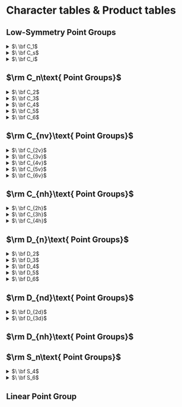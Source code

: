 # Character tables & Product tables

## $\text{Low-Symmetry Point Groups}$
<details>
<summary>$\ \bf C_1$</summary>

|         | $\bf E$ |
|  :---:  |  :---:  |
| $\bf A$ |    1    |
  
|         | $\bf A$ |
|  :---:  |  :---:  |
| $\bf A$ | $\rm A$ |
</details>

<details>
<summary>$\ \bf C_s$</summary>

|         | $\bf E$ | $\bf\boldsymbol\sigma_h$ |  Linear , Rotations  |  Quadratic       |     Cubic      |
|  :---:  |  :---:  |          :---:             |  :---:               | :---:            | :---:          |
| $\bf A'$|    1    |             1              |  $x,y,R_z$           | $x^2,y^2,z^2,xy$ | $xz^2,yz^2,x(x^2-3y^2),y(3x^2-y^2)$ |
|$\bf A''$|    1    |            -1              |  $z,R_x,R_y$         | $xz,yz$          | $z^3,xyz,z(x^2-y^2)$ |

|            | $\bf A'$ |  $\bf A''$   |
|  :---:     | :---:    |  :---:       |
| $\bf A'$   | $\rm A'$ | $\rm A''$    |
| $\bf A''$  | $\rm A''$ | $\rm A'$    |
</details>

<details>
<summary>$\ \bf C_i$</summary>

|           | $\bf E$ |     $\bf i$      |  Linear , Rotations  |  Quadratic             |      Cubic      |
|  :---:    |  :---:  |    :---:         |  :---:               | :---:                  |  :---:          |
| $\bf A_g$ |    1    |      1           |  $R_x,R_y,R_z$       | $x^2,y^2,z^2,xy,xz,yz$ |                 |
|$\bf A_u$  |    1    |     -1           |  $x,y,z$             |                        |   $\rm All$     |

|            | $\bf A_g$ |  $\bf A_u$   |
|  :---:     | :---:     |  :---:       |
| $\bf A_g$  | $\rm A_g$ | $\rm A_u$    |
| $\bf A_u$  | $\rm A_u$ | $\rm A_g$    |
</details>

## $\rm C_n\text{ Point Groups}$

<details>
<summary>$\ \bf C_2$</summary>

|         | $\bf E$ |   $\bf C_2$   |  Linear , Rotations  |  Quadratic       |               Cubic                 |
|  :---:  |  :---:  |     :---:     |  :---:               |    :---:         |                :---:                |
| $\bf A$ |    1    |      1        |  $z,R_z$             | $x^2,y^2,z^2,xy$ |         $z^3,xyz,z(x^2-y^2)$        |
|$\bf B$  |    1    |     -1        |  $x,y,R_x,R_y$       | $xz,yz$          | $xz^2,yz^2,x(x^2-3y^2),y(3x^2-y^2)$ |

|            | $\bf A$ |  $\bf B$  |
|  :---:     | :---:   |  :---:     |
| $\bf A$    | $\rm A$ | $\rm B$    |
| $\bf B$    | $\rm B$ | $\rm A$    |
</details>

<details>
<summary>$\ \bf C_3$</summary>

|         | $\bf E$ |    $\bf C_3$    |   $\bf C_3^2$    |    Linear , Rotations   |         Quadratic       |     Cubic   |
|  :---:  |  :---:  |       :---:     |  :---:           |           :---:         |        :---:            |  :---:      |
| $\bf A$ |    1    |         1       |       1          |        $z,R_z$          |        $x^2+y^2,z^2$    |$z^3,x(x^2-3y^2),y(3x^2-y^2)$|
|$\bf E$  | 1<br>1  | $\epsilon$ <br> $\epsilon^*$  | $\epsilon^*$ <br> $\epsilon$   | $(x,y),(R_x,R_y)$       | $(x^2-y^2,xy),(xz,yz)$  |$(xz^2,yz^2),[xyz,z(x^2-y^2)]$|

$\epsilon=\exp(2\pi i/3)$

|            | $\bf A$ |  $\bf E$      |
|  :---:     | :---:   |  :---:        |
| $\bf A$    | $\rm A$ | $\rm E$       |
| $\bf E$    | $\rm E$ | $\rm 2A\oplus E $    |
</details>

<details>
<summary>$\ \bf C_4$</summary>

|         | $\bf E$ |    $\bf C_4$    | $\bf C_2$ |   $\bf C_4^3$  | Linear , Rotations   |      Quadratic     |     Cubic   |
|  :---:  |  :---:  |       :---:     |  :---:    |    :---:       |        :---:         |        :---:       |  :---:      |
| $\bf A$ |    1    |         1       |       1   |       1        |        $z,R_z$       |    $x^2+y^2,z^2$   |     $z^3$   |
| $\bf B$ |    1    |     -1          |     1     |       -1       |                      |     $x^2-y^2,xy$   | $xyz,z(x^2-y^2)$|
|$\bf E$  | 1<br>1  | $i$ <br> $-i$   |-1 <br> -1 | $-i$ <br> $i$  |$(x,y),(R_x,R_y)$      |        $(xz,yz)$   |$(xz^2,yz^2),[x(x^2-3y^2),y(3x^2-y^2)]$

|            | $\bf A$ | $\bf B$       | $\bf E$      |
|  :---:     | :---:   |  :---:        | :---:        |
| $\bf A$    | $\rm A$ |   $\rm B$     |$\rm E$       |
|$\bf B$     | $\rm B$ |   $\rm A$     |$\rm E$       |
| $\bf E$    | $\rm E$ |    $\rm E$    |$\rm 2A\oplus2B $    |
</details>

<details>
<summary>$\ \bf C_5$</summary>

|         | $\bf E$ |    $\bf C_5$    |$\bf C_5^2$|   $\bf C_5^3$  |   $\bf C_5^4$  |Linear , Rotations|      Quadratic     |     Cubic   |
|  :---:  |  :---:  |       :---:     |  :---:    |    :---:       |       :---:    |    :---:         |        :---:       |  :---:      |
| $\bf A$ |    1    |         1       |       1   |       1        |          1     |     $z,R_z$      |    $x^2+y^2,z^2$   |     $z^3$   |
| $\bf E_1$ | 1 <br> 1|$\epsilon$<br>$\epsilon^*$|$\epsilon^2$<br>$\epsilon^{2*}$|$\epsilon^{2*}$<br>$\epsilon^2$|$\epsilon^*$<br>$\epsilon$| $(x,y),(R_x,R_y)$         | $(xz,yz)$ | $(xz^2,yz^2)$|
|$\bf E_2$  |1 <br> 1|$\epsilon^2$<br>$\epsilon^{2*}$|$\epsilon^*$<br>$\epsilon$|$\epsilon$<br>$\epsilon^*$|$\epsilon^{2*}$<br>$\epsilon^2$|  |        $(x^2-y^2,xy)$   |$[xyz,z(x^2-y^2)],[x(x^2-3y^2),y(3x^2-y^2)]$

$\epsilon=\exp(2\pi i/5)$
  
|            | $\bf A$ |         $\bf E_1$        |       $\bf E_2$    |
|  :---:     | :---:   |           :---:          |       :---:        |
| $\bf A$    | $\rm A$ |           $\rm E_1$      |      $\rm E_2$     |
|$\bf E_1$   |$\rm E_1$|   $\rm 2A\oplus E_2$     |$\rm E_1\oplus E_2$ |
| $\bf E_2$  |$\rm E_2$|    $\rm E_1\oplus E_2$   |$\rm 2A\oplus E_1 $ |
</details>

<details>
<summary>$\ \bf C_6$</summary>

|         | $\bf E$ |  $\bf C_6$  |$\bf C_3$  |   $\bf C_2$  | $\bf C_3^2$  | $\bf C_6^5$|Linear , Rotations|      Quadratic     |     Cubic   |
|  :---:  |  :---:  |   :---:     |  :---:    |    :---:     |     :---:    |    :---:   | :---:   |        :---:       |  :---:      |
| $\bf A$ |    1    |      1      |       1   |       1      |       1      |      1     |$z,R_z$  |    $x^2+y^2,z^2$   |     $z^3$   |
| $\bf B$ |    1    |     -1      |       1   |      -1      |       1      |     -1     |         |                    |     $x(x^2-3y^2),y(3x^2-y^2)$   |
| $\bf E_1$ | 1 <br> 1|$\epsilon$<br>$\epsilon^*$|$-\epsilon^*$<br>$-\epsilon$|-1<br>-1|$-\epsilon$<br>$-\epsilon^*$|$\epsilon^*$<br>$\epsilon$| $(x,y),(R_x,R_y)$         | $(xz,yz)$ | $(xz^2,yz^2)$|
|$\bf E_2$  |1 <br> 1|$-\epsilon^*$<br>$-\epsilon$|$-\epsilon$<br>$-\epsilon^*$|1<br>1|$-\epsilon^*$<br>$-\epsilon$|$-\epsilon$<br>$-\epsilon^*$|  |        $(x^2-y^2,xy)$   |$[xyz,z(x^2-y^2)]$

$\epsilon=\exp(\pi i/3)$
  
|            | $\bf A$ | $\bf B$ |         $\bf E_1$        |       $\bf E_2$    |
|  :---:     | :---:   | :---:   |           :---:          |       :---:        |
| $\bf A$    | $\rm A$ |  $\rm B$|           $\rm E_1$      |      $\rm E_2$     |
| $\bf B$    | $\rm B$ |  $\rm A$|           $\rm E_2$      |      $\rm E_1$     |  
|$\bf E_1$   |$\rm E_1$|$\rm E_2$|   $\rm 2A\oplus E_2$     |$\rm 2B\oplus E_1$  |
| $\bf E_2$  |$\rm E_2$|$\rm E_1$|    $\rm 2B\oplus E_1$    |$\rm 2A\oplus E_2 $ |
</details>

## $\rm C_{nv}\text{ Point Groups}$

<details>
<summary>$\ \bf C_{2v}$</summary>

|         | $\bf E$ |  $\bf C_2$  | ${\bf\boldsymbol\sigma_v}(xz)$ | ${\bf\boldsymbol\sigma_v}(yz)$ |  Linear , Rotations  |   Quadratic  | Cubic |
|  :---:    |  :---:|     :---:   |  :---:    |    :---:       |        :---:     |        :---:       |             :---:      |
| $\bf A_1$ |    1  |         1   |       1   |       1        |        $z$       |    $x^2,y^2,z^2$   |     $z^3,z(x^2-y^2)$   |
| $\bf A_2$ |    1  |      1      |     -1    |       -1       |        $R_z$     |       $xy$         |      $xyz$             |
|$\bf B_1$  | 1     |    -1       |    1      |     -1         |    $x,R_y$       |        $xz$        |$xz^2,x(x^2-3y^2)$      |
|$\bf B_2$  | 1     |    -1       |   -1      |      1         |    $y,R_x$       |        $yz$        |$yz^2,y(3x^2-y^2)$      |

|              | $\bf A_1$ |   $\bf A_2$   | $\bf B_1$    | $\bf B_2$      |
|  :---:       |   :---:   |  :---:        | :---:        |   :---:        |
| $\bf A_1$    | $\rm A_1$ |   $\rm A_2$   |$\rm B_1$     |$\rm B_2$       |
| $\bf A_2$    | $\rm A_2$ |   $\rm A_1$   |$\rm B_2$     |$\rm B_1$       |
|$\bf B_1$     | $\rm B_1$ |   $\rm B_2$   |$\rm A_1$     |$\rm A_2$       |
|$\bf B_2$     | $\rm B_2$ |   $\rm B_1$   |$\rm A_2$     |$\rm A_1$       |
</details>

<details>
<summary>$\ \bf C_{3v}$</summary>

|           | $\bf E$ |    $\bf 2C_3$   | $\bf 3\boldsymbol\sigma_v$ |  Linear , Rotations   |             Quadratic     |     Cubic   |
|  :---:    |  :---:  |       :---:     |          :---:                |         :---:         |        :---:              |  :---:      |
| $\bf A_1$ |    1    |         1       |                1              |       $z$             |           $x^2+y^2,z^2$   |     $z^3,x(x^2-3y^2)$   |
| $\bf A_2$ |    1    |         1       |               -1              |      $R_z$            |                           | $y(3x^2-y^2)$|
|  $\bf E$  |   2     |        -1       |              0                |   $(x,y),(R_x,R_y)$   |  $(x^2-y^2,xy),(xz,yz)$   |$(xz^2,yz^2),[xyz,z(x^2-y^2)]$

|            | $\bf A_1$ | $\bf A_2$       | $\bf E$      |
|  :---:     | :---:     |  :---:          | :---:        |
| $\bf A_1$  | $\rm A_1$ |   $\rm A_2$     |$\rm E$       |
|$\bf A_2$   | $\rm A_2$ |   $\rm A_1$     |$\rm E$       |
| $\bf E$    | $\rm E$   |      $\rm E$    |$\rm A_1\oplus A_2\oplus E$    |
</details>

<details>
<summary>$\ \bf C_{4v}$</summary>

|             | $\bf E$ |    $\bf 2C_4$   | $\bf C_2$ |$\bf 2\boldsymbol\sigma_v$|$\bf 2\boldsymbol\sigma_d$|Linear , Rotations|      Quadratic     |     Cubic   |
|  :---:      |  :---:  |       :---:     |  :---:    |    :---:       |       :---:    |    :---:         |        :---:       |  :---:      |
|   $\bf A_1$ |    1    |         1       |       1   |       1        |          1     |     $z$      |    $x^2+y^2,z^2$   |     $z^3$   |
|   $\bf A_2$ |    1    |         1       |       1   |      -1        |         -1     |     $R_z$    |     |     |
|   $\bf B_1$ |    1    |        -1       |       1   |       1        |         -1     |    | $x^2-y^2$  | $z(x^2-y^2)$ |
|   $\bf B_2$ |    1    |        -1       |       1   |      -1        |          1     |    | $xy$  | $xyz$ |
|   $\bf E$   |    2    |         0       |      -2   |       0        |          0     |  $(x,y),(R_x,R_y)$  | $(xz,yz)$  | $(xz^2,yz^2),[x(x^2-3y^2),y(3x^2-y^2)]$ |
  
  
|            | $\bf A_1$ |     $\bf A_2$    |  $\bf B_1$    |  $\bf B_2$    |  $\bf E$    |
|  :---:     | :---:     |          :---:   |       :---:   |      :---:    |     :---:   |
| $\bf A_1$  | $\rm A_1$ |   $\rm A_2$      |  $\rm B_1$    | $\rm B_2$     | $\rm E$     |
|$\bf A_2$   | $\rm A_2$ |   $\rm A_1$      |  $\rm B_2$    | $\rm B_1$     | $\rm E$     |
| $\bf B_1$  | $\rm B_1$ |   $\rm B_2$      |  $\rm A_1$    | $\rm A_2$     | $\rm E$     |
| $\bf B_2$  | $\rm B_2$ |   $\rm B_1$      |  $\rm A_2$    | $\rm A_1$     | $\rm E$     |
| $\bf E$    | $\rm E$   |   $\rm E$        |  $\rm E$      | $\rm E$       | $\rm A_1\oplus A_2\oplus B_1\oplus B_2$     |
</details>

<details>
<summary>$\ \bf C_{5v}$</summary>

|         | $\bf E$ |  $\bf 2C_5$ | $\bf 2C_5^2$ | $\bf 5\boldsymbol\sigma_v$ |  Linear , Rotations  |   Quadratic  | Cubic |
|  :---:    |  :---:|     :---:   |     :---:    |    :---:       |        :---:     |        :---:       |             :---:      |
| $\bf A_1$ |    1  |         1   |       1      |       1        |        $z$       |    $x^2+y^2,z^2$   |     $z^3$   |
| $\bf A_2$ |    1  |      1      |      1       |       -1       |        $R_z$     |                    |             |
|$\bf E_1$  |    2  |$2\cos(2\pi/5)$|$2\cos(4\pi/5)$|      0         |$(x,y),(R_x,R_y)$ |        $(xz,yz)$   | $xz^2,yz^2$ |
|$\bf E_2$  |   2   |$2\cos(4\pi/5)$|$2\cos(2\pi/5)$|       0        |           |        $(x^2-y^2,xy)$  |$[xyz,z(x^2-y^2)],[x(x^2-3y^2),y(3x^2-y^2)$      |

|              | $\bf A_1$ |   $\bf A_2$   | $\bf E_1$    | $\bf E_2$      |
|  :---:       |   :---:   |  :---:        | :---:        |   :---:        |
| $\bf A_1$    | $\rm A_1$ |   $\rm A_2$   |$\rm E_1$     |$\rm E_2$       |
| $\bf A_2$    | $\rm A_2$ |   $\rm A_1$   |$\rm E_1$     |$\rm E_2$       |
|$\bf E_1$     | $\rm E_1$ |   $\rm E_1$   |$\rm A_1\oplus A_2\oplus E_2$     |$\rm E_1\oplus E_2$       |
|$\bf E_2$     | $\rm E_2$ |   $\rm E_2$   |$\rm E_1\oplus E_2$     |$\rm A_1\oplus A_2\oplus E_2$       |
</details>

<details>
<summary>$\ \bf C_{6v}$</summary>

|         | $\bf E$ |  $\bf 2C_6$ |$\bf 2C_3$ |   $\bf C_2$  |$\bf 3\boldsymbol\sigma_v$|$\bf 3\boldsymbol\sigma_d$|Linear , Rotations|      Quadratic     |     Cubic   |
|  :---:    |  :---:  |   :---:     |  :---:    |    :---:     |     :---:    |    :---:   | :---:  |        :---:       |  :---:      |
| $\bf A_1$ |    1    |      1      |       1   |       1      |       1      |      1     |   $z$  |    $x^2+y^2,z^2$   |     $z^3$   |
| $\bf A_2$ |    1    |      1      |       1   |       1      |      -1      |     -1     | $R_z$  |                    | |
| $\bf B_1$ |    1    |     -1      |       1   |      -1      |       1      |     -1     |  |  |  $x(x^2-3y^2)$   |
| $\bf B_2$ |    1    |     -1      |       1   |      -1      |      -1      |      1     |  |  |  $y(3x^2-y^2)$   |
| $\bf E_1$ |    2    |      1      |      -1   |      -2      |       0      |      0     | $(x,y),(R_x,R_y)$ |$(xz,yz)$|  $(xz^2,yz^2)$   |
| $\bf E_2$ |    2    |     -1      |      -1   |       2      |       0      |      0     |  |$(x^2-y^2,xy)$|  $[xyz,z(x^2-y^2)]$   |
  
|              | $\bf A_1$  | $\bf A_2$ | $\bf B_1$     |  $\bf B_2$      |    $\bf E_1$  |  $\bf E_2$ |
|  :---:       | :---:      | :---:     |     :---:     |       :---:     |     :---:     |     :---:  |
| $\bf A_1$    | $\rm A_1$  |  $\rm A_2$|  $\rm B_1$    |  $\rm B_2$      |     $\rm E_1$ |  $\rm E_2$ |
| $\bf A_2$    | $\rm A_2$  |  $\rm A_1$|  $\rm B_2$    |  $\rm B_1$      |     $\rm E_1$ |  $\rm E_2$ |
| $\bf B_1$    | $\rm B_1$  |  $\rm B_2$|  $\rm A_1$    |  $\rm A_2$      |     $\rm E_2$ |  $\rm E_1$ |
| $\bf B_2$    | $\rm B_2$  |  $\rm B_1$|  $\rm A_2$    |  $\rm A_1$      |     $\rm E_2$ |  $\rm E_1$ |
|$\bf E_1$     |  $\rm E_1$ |$\rm E_1$  |   $\rm E_2$   |     $\rm E_2$   |   $\rm A_1\oplus A_2\oplus E_2$  |$\rm B_1\oplus B_2\oplus E_1$  |
| $\bf E_2$    |  $\rm E_2$ |$\rm E_2$  |   $\rm E_1$   |     $\rm E_1$   |   $\rm B_1\oplus B_2\oplus E_1$  | $\rm A_1\oplus A_2\oplus E_2$ |
</details>

## $\rm C_{nh}\text{ Point Groups}$

<details>
<summary>$\ \bf C_{2h}$</summary>

|         | $\bf E$ |  $\bf C_2$  | $\bf i$ | $\bf\boldsymbol\sigma_h$ |  Linear , Rotations  |   Quadratic  | Cubic |
|  :---:    |  :---:|     :---:   |  :---:    |    :---:       |        :---:     |      :---:       |             :---:      |
| $\bf A_g$ |    1  |         1   |       1   |       1        |      $R_z$       | $x^2,y^2,z^2,xy$ |       |
| $\bf B_g$ |    1  |     -1      |      1    |       -1       |    $R_x,R_y$     |     $xz,yz$      |       |
|$\bf A_u$  | 1     |     1       |   -1      |     -1         |        $z$       |                  |$z^3,xyz,z(x^2-y^2)$      |
|$\bf B_u$  | 1     |    -1       |   -1      |      1         |      $x,y$       |                  |$xz^2,yz^2,x(x^2-3y^2),y(3x^2-y^2)$      |

|              | $\bf A_g$ |   $\bf B_g$   | $\bf A_u$    | $\bf B_u$      |
|  :---:       |   :---:   |  :---:        | :---:        |   :---:        |
| $\bf A_g$    | $\rm A_g$ |   $\rm B_g$   |$\rm A_u$     |$\rm B_u$       |
| $\bf B_g$    | $\rm B_g$ |   $\rm A_g$   |$\rm B_u$     |$\rm A_u$       |
|$\bf A_u$     | $\rm A_u$ |   $\rm B_u$   |$\rm A_g$     |$\rm B_g$       |
|$\bf B_u$     | $\rm B_u$ |   $\rm A_u$   |$\rm B_g$     |$\rm A_g$       |
</details>

<details>
<summary>$\ \bf C_{3h}$</summary>

|         | $\bf E$ |  $\bf C_3$  |$\bf C_3^2$  | $\bf\boldsymbol\sigma_h$ | $\bf S_3$ |$\bf S_3^5$|Linear , Rotations|  Quadratic |  Cubic   |
|  :---:  |  :---:  |   :---:     |  :---:    |    :---:     |     :---:    |    :---:   | :---:   |        :---:       |  :---:      |
| $\bf A'$ |    1    |      1      |       1   |       1      |       1      |      1     |$R_z$  |    $x^2+y^2,z^2$   |  $x(x^2-3y^2),y(3x^2-y^2)$   |
| $\bf E'$ | 1 <br> 1|$\epsilon$<br>$\epsilon^*$|$\epsilon^*$<br>$\epsilon$|1<br>1|$\epsilon$<br>$\epsilon^*$|$\epsilon^*$<br>$\epsilon$| $(x,y)$         | $(x^2-y^2,xy)$ | $(xz^2,yz^2)$|
| $\bf A''$ |    1    |      1      |       1   |      -1      |       -1     |     -1     |  $z$ |       |   $z^3$  
|$\bf E''$  |1 <br> 1|$\epsilon$<br>$\epsilon^*$|$\epsilon^*$<br>$\epsilon$|-1<br>-1|$-\epsilon$<br>$-\epsilon^*$|$-\epsilon^*$<br>$-\epsilon$|  $(R_x,R_y)$  |    $(xz,yz)$   |$[xyz,z(x^2-y^2)]$

$\epsilon=\exp(2\pi i/3)$
  
|            | $\bf A'$ | $\bf E'$|         $\bf A''$        |       $\bf E''$    |
|  :---:     |  :---:   | :---:   |           :---:          |       :---:        |
| $\bf A'$   | $\rm A'$ | $\rm E'$|           $\rm A''$      |      $\rm E''$     |
| $\bf E'$   |  $\rm E'$ |  $\rm 2A'\oplus E'$|           $\rm E''$      |      $\rm 2A''\oplus E''$     |  
|$\bf A''$   | $\rm A''$|$\rm E''$|   $\rm A'$     |$\rm E'$  |
| $\bf E''$  | $\rm E''$|   $\rm 2A''\oplus E''$|    $\rm E'$    |$\rm 2A'\oplus E'$ |
</details>

<details>
<summary>$\ \bf C_{4h}$</summary>

|         | $\bf E$ |  $\bf C_4$ |$\bf C_2$ | $\bf C_4^3$ |$\bf i$| $S_4^3$ | $\bf \boldsymbol\sigma_h$| $S_4$ |Linear , Rotations|      Quadratic  |     Cubic   |
|  :---:    |  :---:  |   :---:     |  :---:    |    :---:     |     :---:    |    :---:   | :---:  |   :---:   |  :---:      |   :---:   |  :---:      |
| $\bf A_g$ |    1    |      1      |       1   |       1      |   1  |    1   |  1  |   1     |  $R_z$ |  $x^2+y^2,z^2$   | |
| $\bf B_g$ |    1    |     -1      |       1   |      -1      |   1  |   -1   |  1  |  -1     |    |  $x^2-y^2,xy$  | |
| $\bf E_g$ | 1<br>1  | $i$<br>$-i$ |  -1<br>-1 |  $-i$<br>$i$ | 1<br>1  | $i$<br>$-i$ |  -1<br>-1 |  $-i$<br>$i$ |$(R_x,R_y)$ |$(xz,yz)$| |
| $\bf A_u$ |    1    |      1      |       1   |       1      |  -1  |   -1   | -1  |  -1     | $z$    |  |  $z^3$   |
| $\bf B_u$ |    1    |    -1       |       1   |      -1      |  -1  |    1   | -1  |   1     |  |  |  $xyz,z(x^2-y^2)$   |
| $\bf E_u$ | 1<br>1  | $i$<br>$-i$ |  -1<br>-1 |  $-i$<br>$i$ | -1<br>-1  | $-i$<br>$i$ |  1<br>1 |  $i$<br>$-i$ |$(x,y)$|  |  $(xz^2,yz^2),[x(x^2-3y^2),y(3x^2-y^2)]$   |
  
|              | $\bf A_g$  | $\bf B_g$ | $\bf E_g$     |  $\bf A_u$      |    $\bf B_u$  |  $\bf E_u$ |
|  :---:       | :---:      | :---:     |     :---:     |       :---:     |     :---:     |     :---:  |
| $\bf A_g$    | $\rm A_g$  |  $\rm B_g$|  $\rm E_g$    |  $\rm A_u$      |     $\rm B_u$ |  $\rm E_u$ |
| $\bf B_g$    | $\rm B_g$  |  $\rm A_g$|  $\rm E_g$    |  $\rm B_u$      |     $\rm A_u$ |  $\rm E_u$ |
| $\bf E_g$    | $\rm E_g$  |  $\rm E_g$ |  $\rm A_g\oplus B_g\oplus E_g$  |  $\rm E_u$  |  $\rm E_u$ |  $\rm A_u\oplus B_u\oplus E_u$ |
| $\bf A_u$    | $\rm A_u$  |  $\rm B_u$|  $\rm E_u$    |  $\rm A_g$      |     $\rm B_g$ |  $\rm E_g$ |
| $\bf B_u$    |  $\rm B_u$ |$\rm A_u$  |   $\rm E_u$   |     $\rm B_g$   |   $\rm A_g$   | $\rm E_g$  |
| $\bf E_u$    |  $\rm E_u$ |$\rm E_u$  | $\rm A_u\oplus B_u\oplus E_u$ |     $\rm E_g$   |   $\rm E_g$  | $\rm A_g\oplus B_g\oplus E_g$ |
</details>

## $\rm D_{n}\text{ Point Groups}$

<details>
<summary>$\ \bf D_2$</summary>

|         | $\bf E$ |  ${\bf C_2}(z)$  | ${\bf C_2}(y)$ | ${\bf C_2}(x)$ |  Linear , Rotations  |   Quadratic  | Cubic |
|  :---:    |  :---:|     :---:   |  :---:    |    :---:       |        :---:     |        :---:       |             :---:      |
| $\bf A$   |    1  |         1   |       1   |       1        |                  |    $x^2,y^2,z^2$   |     $xyz$   |
| $\bf B_1$ |    1  |      1      |     -1    |       -1       |      $z,R_z$     |       $xy$         |      $z^3,z(x^2-y^2)$             |
|$\bf B_2$  | 1     |    -1       |    1      |     -1         |    $y,R_y$       |        $xz$        |$yz^2,y(3x^2-y^2)$      |
|$\bf B_3$  | 1     |    -1       |   -1      |      1         |    $x,R_x$       |        $yz$        |$xz^2,x(x^2-3y^2)$      |

|              | $\bf A$   |   $\bf B_1$   | $\bf B_2$    | $\bf B_3$      |
|  :---:       |   :---:   |  :---:        | :---:        |   :---:        |
| $\bf A$      | $\rm A$   |   $\rm B_1$   |$\rm B_2$     |$\rm B_3$       |
| $\bf B_1$    | $\rm B_1$ |   $\rm A$     |$\rm B_3$     |$\rm B_2$       |
|$\bf B_2$     | $\rm B_2$ |   $\rm B_3$   |$\rm A$       |$\rm B_1$       |
|$\bf B_3$     | $\rm B_3$ |   $\rm B_2$   |$\rm B_1$     |$\rm A$         |
</details>

<details>
<summary>$\ \bf D_3$</summary>

|           | $\bf E$ |    $\bf 2C_3$   | $\bf 3C_2$ |  Linear , Rotations   |             Quadratic     |     Cubic   |
|  :---:    |  :---:  |       :---:     |    :---:   |         :---:         |        :---:              |  :---:      |
| $\bf A_1$ |    1    |         1       |     1      |                       |           $x^2+y^2,z^2$   |     $x(x^2-3y^2)$   |
| $\bf A_2$ |    1    |         1       |       -1   |      $z,R_z$          |                           | $z^3,y(3x^2-y^2)$|
|  $\bf E$  |   2     |        -1       |       0    |   $(x,y),(R_x,R_y)$   |  $(x^2-y^2,xy),(xz,yz)$   |$(xz^2,yz^2),[xyz,z(x^2-y^2)]$

x-axis align with $\rm C_2$
  
|            | $\bf A_1$ | $\bf A_2$       | $\bf E$      |
|  :---:     | :---:     |  :---:          | :---:        |
| $\bf A_1$  | $\rm A_1$ |   $\rm A_2$     |$\rm E$       |
|$\bf A_2$   | $\rm A_2$ |   $\rm A_1$     |$\rm E$       |
| $\bf E$    | $\rm E$   |      $\rm E$    |$\rm A_1\oplus A_2\oplus E$    |
</details>

<details>
<summary>$\ \bf D_4$</summary>

|             | $\bf E$ |    $\bf 2C_4$   | $\bf C_2$ |$\bf 2C_2'$     |$\bf 2C_2''$    |Linear , Rotations|      Quadratic     |     Cubic   |
|  :---:      |  :---:  |       :---:     |  :---:    |    :---:       |       :---:    |    :---:     |        :---:       |  :---:      |
|   $\bf A_1$ |    1    |         1       |       1   |       1        |          1     |              |    $x^2+y^2,z^2$   |      |
|   $\bf A_2$ |    1    |         1       |       1   |      -1        |         -1     |     $z,R_z$  |     |   $z^3$ |
|   $\bf B_1$ |    1    |        -1       |       1   |       1        |         -1     |    | $x^2-y^2$  | $xyz$ |
|   $\bf B_2$ |    1    |        -1       |       1   |      -1        |          1     |    | $xy$  | $z(x^2-y^2)$ |
|   $\bf E$   |    2    |         0       |      -2   |       0        |          0     |  $(x,y),(R_x,R_y)$  | $(xz,yz)$  | $(xz^2,yz^2),[x(x^2-3y^2),y(3x^2-y^2)]$ |

x-axis align with $\rm C_2'$
  
|            | $\bf A_1$ |     $\bf A_2$    |  $\bf B_1$    |  $\bf B_2$    |  $\bf E$    |
|  :---:     | :---:     |          :---:   |       :---:   |      :---:    |     :---:   |
| $\bf A_1$  | $\rm A_1$ |   $\rm A_2$      |  $\rm B_1$    | $\rm B_2$     | $\rm E$     |
|$\bf A_2$   | $\rm A_2$ |   $\rm A_1$      |  $\rm B_2$    | $\rm B_1$     | $\rm E$     |
| $\bf B_1$  | $\rm B_1$ |   $\rm B_2$      |  $\rm A_1$    | $\rm A_2$     | $\rm E$     |
| $\bf B_2$  | $\rm B_2$ |   $\rm B_1$      |  $\rm A_2$    | $\rm A_1$     | $\rm E$     |
| $\bf E$    | $\rm E$   |   $\rm E$        |  $\rm E$      | $\rm E$       | $\rm A_1\oplus A_2\oplus B_1\oplus B_2$     |
</details>

<details>
<summary>$\ \bf D_5$</summary>

|         | $\bf E$ |  $\bf 2C_5$ | $\bf 2C_5^2$ |   $\bf 5C_2$   |  Linear , Rotations  |   Quadratic  | Cubic |
|  :---:    |  :---:|     :---:   |     :---:    |    :---:       |        :---:     |        :---:       |             :---:      |
| $\bf A_1$ |    1  |         1   |       1      |       1        |                  |    $x^2+y^2,z^2$   |       |
| $\bf A_2$ |    1  |      1      |      1       |       -1       |      $z,R_z$     |                    |  $z^3$   |
|$\bf E_1$  |    2  |$2\cos(2\pi/5)$|$2\cos(4\pi/5)$|      0         |$(x,y),(R_x,R_y)$ |    $(xz,yz)$   | $xz^2,yz^2$ |
|$\bf E_2$  |   2   |$2\cos(4\pi/5)$|$2\cos(2\pi/5)$|       0        |    |   $(x^2-y^2,xy)$  |$[xyz,z(x^2-y^2)],[x(x^2-3y^2),y(3x^2-y^2)$      |

x-axis align with $\rm C_2$
  
|              | $\bf A_1$ |   $\bf A_2$   | $\bf E_1$    | $\bf E_2$      |
|  :---:       |   :---:   |  :---:        | :---:        |   :---:        |
| $\bf A_1$    | $\rm A_1$ |   $\rm A_2$   |$\rm E_1$     |$\rm E_2$       |
| $\bf A_2$    | $\rm A_2$ |   $\rm A_1$   |$\rm E_1$     |$\rm E_2$       |
|$\bf E_1$     | $\rm E_1$ |   $\rm E_1$   |$\rm A_1\oplus A_2\oplus E_2$     |$\rm E_1\oplus E_2$       |
|$\bf E_2$     | $\rm E_2$ |   $\rm E_2$   |$\rm E_1\oplus E_2$     |$\rm A_1\oplus A_2\oplus E_2$       |
</details>

<details>
<summary>$\ \bf D_6$</summary>

|           | $\bf E$ |  $\bf 2C_6$ |$\bf 2C_3$ |   $\bf C_2$  |  $\bf 3C_2'$ |$\bf 3C_2''$|Linear , Rotations|      Quadratic     |     Cubic   |
|  :---:    |  :---:  |   :---:     |  :---:    |    :---:     |     :---:    |    :---:   | :---:  |        :---:       |  :---:      |
| $\bf A_1$ |    1    |      1      |       1   |       1      |       1      |      1     |        |    $x^2+y^2,z^2$   |       |
| $\bf A_2$ |    1    |      1      |       1   |       1      |      -1      |     -1     | $z,R_z$|                    | $z^3$ |
| $\bf B_1$ |    1    |     -1      |       1   |      -1      |       1      |     -1     |  |  |  $x(x^2-3y^2)$   |
| $\bf B_2$ |    1    |     -1      |       1   |      -1      |      -1      |      1     |  |  |  $y(3x^2-y^2)$   |
| $\bf E_1$ |    2    |      1      |      -1   |      -2      |       0      |      0     | $(x,y),(R_x,R_y)$ |$(xz,yz)$|  $(xz^2,yz^2)$   |
| $\bf E_2$ |    2    |     -1      |      -1   |       2      |       0      |      0     |  |$(x^2-y^2,xy)$|  $[xyz,z(x^2-y^2)]$   |

x-axis align with $\rm C_2'$
  
|              | $\bf A_1$  | $\bf A_2$ | $\bf B_1$     |  $\bf B_2$      |    $\bf E_1$  |  $\bf E_2$ |
|  :---:       | :---:      | :---:     |     :---:     |       :---:     |     :---:     |     :---:  |
| $\bf A_1$    | $\rm A_1$  |  $\rm A_2$|  $\rm B_1$    |  $\rm B_2$      |     $\rm E_1$ |  $\rm E_2$ |
| $\bf A_2$    | $\rm A_2$  |  $\rm A_1$|  $\rm B_2$    |  $\rm B_1$      |     $\rm E_1$ |  $\rm E_2$ |
| $\bf B_1$    | $\rm B_1$  |  $\rm B_2$|  $\rm A_1$    |  $\rm A_2$      |     $\rm E_2$ |  $\rm E_1$ |
| $\bf B_2$    | $\rm B_2$  |  $\rm B_1$|  $\rm A_2$    |  $\rm A_1$      |     $\rm E_2$ |  $\rm E_1$ |
|$\bf E_1$     |  $\rm E_1$ |$\rm E_1$  |   $\rm E_2$   |     $\rm E_2$   |   $\rm A_1\oplus A_2\oplus E_2$  |$\rm B_1\oplus B_2\oplus E_1$  |
| $\bf E_2$    |  $\rm E_2$ |$\rm E_2$  |   $\rm E_1$   |     $\rm E_1$   |   $\rm B_1\oplus B_2\oplus E_1$  | $\rm A_1\oplus A_2\oplus E_2$ |
</details>

## $\rm D_{nd}\text{ Point Groups}$

<details>
<summary>$\ \bf D_{2d}$</summary>

|             | $\bf E$ |    $\bf 2S_4$   | $\bf C_2$ |$\bf 2C_2'$     |$\bf 2\boldsymbol\sigma_d$    |Linear , Rotations|      Quadratic     |     Cubic   |
|  :---:      |  :---:  |       :---:     |  :---:    |    :---:       |       :---:    |    :---:     |        :---:       |  :---:      |
|   $\bf A_1$ |    1    |         1       |       1   |       1        |          1     |              |    $x^2+y^2,z^2$   | $xyz$ |
|   $\bf A_2$ |    1    |         1       |       1   |      -1        |         -1     |     $R_z$  |     |   $z(x^2-y^2)$ |
|   $\bf B_1$ |    1    |        -1       |       1   |       1        |         -1     |    | $x^2-y^2$  |     |
|   $\bf B_2$ |    1    |        -1       |       1   |      -1        |          1     | $z$ | $xy$ | $z^3$ |
|   $\bf E$   |    2    |         0       |      -2   |       0        |          0     |  $(x,y),(R_x,R_y)$  | $(xz,yz)$  | $(xz^2,yz^2),[x(x^2-3y^2),y(3x^2-y^2)]$ |

x-axis align with $\rm C_2'$
  
|            | $\bf A_1$ |     $\bf A_2$    |  $\bf B_1$    |  $\bf B_2$    |  $\bf E$    |
|  :---:     | :---:     |          :---:   |       :---:   |      :---:    |     :---:   |
| $\bf A_1$  | $\rm A_1$ |   $\rm A_2$      |  $\rm B_1$    | $\rm B_2$     | $\rm E$     |
|$\bf A_2$   | $\rm A_2$ |   $\rm A_1$      |  $\rm B_2$    | $\rm B_1$     | $\rm E$     |
| $\bf B_1$  | $\rm B_1$ |   $\rm B_2$      |  $\rm A_1$    | $\rm A_2$     | $\rm E$     |
| $\bf B_2$  | $\rm B_2$ |   $\rm B_1$      |  $\rm A_2$    | $\rm A_1$     | $\rm E$     |
| $\bf E$    | $\rm E$   |   $\rm E$        |  $\rm E$      | $\rm E$       | $\rm A_1\oplus A_2\oplus B_1\oplus B_2$     |
</details>

<details>
<summary>$\ \bf D_{3d}$</summary>

|           | $\bf E$ |  $\bf 2C_3$ |$\bf 3C_2$ |   $\bf i$    |  $\bf 2S_6$  |$\bf 3\boldsymbol\sigma_d$|Linear , Rotations|      Quadratic     |     Cubic   |
|  :---:    |  :---:  |   :---:     |  :---:    |    :---:     |     :---:    |    :---:   | :---:  |        :---:       |  :---:      |
| $\bf A_{1g}$ |    1    |      1      |       1   |       1      |       1      |      1     |        |    $x^2+y^2,z^2$   |       |
| $\bf A_{2g}$ |    1    |      1      |      -1   |       1      |       1      |     -1     | $R_z$|   |  |
| $\bf E_g$    |    2    |     -1      |       0   |     2        |       -1     |      0     | $(R_x,R_y)$ |$(x^2-y^2,xy),(xz,yz)$|  |
| $\bf A_{1u}$ |    1    |      1      |       1   |      -1      |      -1      |     -1     |  |  |  $x(x^2-3y^2)$   |
| $\bf A_{2u}$ |    1    |      1      |      -1   |      -1      |      -1      |      1     | $z$ |  |  $y(3x^2-y^2),z^3$   |
| $\bf E_u$    |    2    |     -1      |       0   |      -2      |       1      |      0     | $(x,y)$ |   |  $(xz^2,yz^2),[xyz,z(x^2-y^2)]$   |

x-axis align with $\rm C_2$
  
|                 | $\bf A_{1g}$  | $\bf A_{2g}$ | $\bf E_g$     |  $\bf A_{1u}$      |    $\bf A_{2u}$  |  $\bf E_u$ |
|  :---:          | :---:         | :---:        |     :---:     |       :---:        |     :---:        |     :---:  |
| $\bf A_{1g}$    | $\rm A_{1g}$  |  $\rm A_{2g}$|  $\rm E_g$    |  $\rm A_{1u}$      |     $\rm A_{2u}$ |  $\rm E_u$ |
| $\bf A_{2g}$    | $\rm A_{2g}$  |  $\rm A_{1g}$|  $\rm E_g$    |  $\rm A_{2u}$      |     $\rm A_{1u}$ |  $\rm E_u$ |
| $\bf E_g$       | $\rm E_g$     |  $\rm E_g$   |  $\rm A_{1g}\oplus A_{2g}\oplus E_g$    |  $\rm E_u$   |     $\rm E_u$ |  $\rm A_{1u}\oplus A_{2u}\oplus E_u$|
| $\bf A_{1u}$    | $\rm A_{1u}$  |  $\rm A_{2u}$|  $\rm E_u$    |  $\rm A_{1g}$      |     $\rm A_{2g}$ |  $\rm E_g$ |
|$\bf A_{2u}$     | $\rm A_{2u}$  |  $\rm A_{1u}$|  $\rm E_u$    |  $\rm A_{2g}$      |     $\rm A_{1g}$ |  $\rm E_g$ |
| $\bf E_u$       | $\rm E_u$     |  $\rm E_u$   |  $\rm A_{1u}\oplus A_{2u}\oplus E_u$    |  $\rm E_g$   |     $\rm E_g$ |  $\rm A_{1g}\oplus A_{2g}\oplus E_g$|
</details>

## $\rm D_{nh}\text{ Point Groups}$

## $\rm S_n\text{ Point Groups}$

<details>
<summary>$\ \bf S_4$</summary>

|         | $\bf E$ |    $\bf S_4$    | $\bf C_2$ |   $\bf S_4^3$  | Linear , Rotations   |      Quadratic     |     Cubic   |
|  :---:  |  :---:  |       :---:     |  :---:    |    :---:       |        :---:         |        :---:       |  :---:      |
| $\bf A$ |    1    |         1       |       1   |       1        |        $R_z$       |    $x^2+y^2,z^2$   | $xyz,z(x^2-y^2)$  |
| $\bf B$ |    1    |     -1          |     1     |       -1       |          $z$       |     $x^2-y^2,xy$   |   $z^3$   |
|$\bf E$  | 1<br>1  | $i$ <br> $-i$   |-1 <br> -1 | $-i$ <br> $i$  |$(x,y),(R_x,R_y)$      |   $(xz,yz)$   |$(xz^2,yz^2),[x(x^2-3y^2),y(3x^2-y^2)]$

|            | $\bf A$ | $\bf B$       | $\bf E$      |
|  :---:     | :---:   |  :---:        | :---:        |
| $\bf A$    | $\rm A$ |   $\rm B$     |$\rm E$       |
|$\bf B$     | $\rm B$ |   $\rm A$     |$\rm E$       |
| $\bf E$    | $\rm E$ |    $\rm E$    |$\rm 2A\oplus2B $    |
</details>

<details>
<summary>$\ \bf S_6$</summary>

|         | $\bf E$ |  $\bf C_6$  |$\bf C_3$  |   $\bf C_2$  | $\bf C_3^2$  | $\bf C_6^5$|Linear , Rotations|      Quadratic     |     Cubic   |
|  :---:  |  :---:  |   :---:     |  :---:    |    :---:     |     :---:    |    :---:   | :---:   |        :---:       |  :---:      |
| $\bf A_g$ |    1    |      1      |       1   |       1      |       1      |      1     |$R_z$  |    $x^2+y^2,z^2$   |      |
| $\bf E_g$ | 1 <br> 1|$\epsilon$<br>$\epsilon^*$|$\epsilon^*$<br>$\epsilon$|1<br>1|$\epsilon$<br>$\epsilon^*$|$\epsilon^*$<br>$\epsilon$| $(R_x,R_y)$         | $(x^2-y^2,xy),(xz,yz)$ | $(xz^2,yz^2)$|
| $\bf A_u$ |    1    |       1      |       1   |      -1      |      -1      |     -1     |  $z$ |                    |     $z^3,x(x^2-3y^2),y(3x^2-y^2)$   |
|$\bf E_u$  |1 <br> 1|$\epsilon$<br>$\epsilon^*$|$\epsilon^*$<br>$\epsilon$|-1<br>-1|$-\epsilon$<br>$-\epsilon^*$|$-\epsilon^*$<br>$-\epsilon$|  $(x,y)$ |     |$(xz^2,yz^2),[xyz,z(x^2-y^2)]$

$\epsilon=\exp(2\pi i/3)$
  
|              | $\bf A_g$ | $\bf E_g$ |     $\bf A_u$     |       $\bf E_u$    |
|  :---:       |   :---:   |   :---:   |      :---:        |       :---:        |
| $\bf A_g$    | $\rm A_g$ |  $\rm E_g$|    $\rm A_u$      |      $\rm E_u$     |
| $\bf E_g$    | $\rm E_g$ |  $\rm 2A_g\oplus E_g$|    $\rm A_u$      |      $\rm 2A_u\oplus E_u$     |  
|$\bf A_u$     | $\rm A_u$ |  $\rm E_u$|    $\rm A_g$      |      $\rm E_g$     |
| $\bf E_u$    |$\rm E_u$  | $\rm 2A_u\oplus E_u$ |    $\rm E_g$    |$\rm 2A_g\oplus E_g$|
</details>

## $\text{Linear Point Group}$


